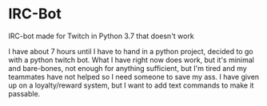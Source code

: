 # IRC-Bot
IRC-bot made for Twitch in Python 3.7 that doesn't work


I have about 7 hours until I have to hand in a python project, decided to go with a python twitch bot.
What I have right now does work, but it's minimal and bare-bones, not enough for anything sufficient, 
but I'm tired and my teammates have not helped so I need someone to save my ass.
I have given up on a loyalty/reward system, but I want to add text commands to make it passable.
